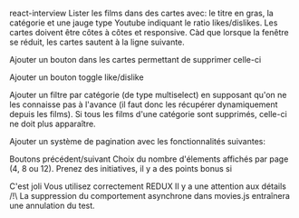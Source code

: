 react-interview
Lister les films dans des cartes avec: le titre en gras, la catégorie et une jauge type Youtube indiquant le ratio likes/dislikes. Les cartes doivent être côtes à côtes et responsive. Càd que lorsque la fenêtre se réduit, les cartes sautent à la ligne suivante.

Ajouter un bouton dans les cartes permettant de supprimer celle-ci

Ajouter un bouton toggle like/dislike

Ajouter un filtre par catégorie (de type multiselect) en supposant qu'on ne les connaisse pas à l'avance (il faut donc les récupérer dynamiquement depuis les films). Si tous les films d'une catégorie sont supprimés, celle-ci ne doit plus apparaître.

Ajouter un système de pagination avec les fonctionnalités suivantes:

Boutons précédent/suivant
Choix du nombre d'élements affichés par page (4, 8 ou 12).
Prenez des initiatives, il y a des points bonus si

C'est joli
Vous utilisez correctement REDUX
Il y a une attention aux détails
/!\ La suppression du comportement asynchrone dans movies.js entraînera une annulation du test.